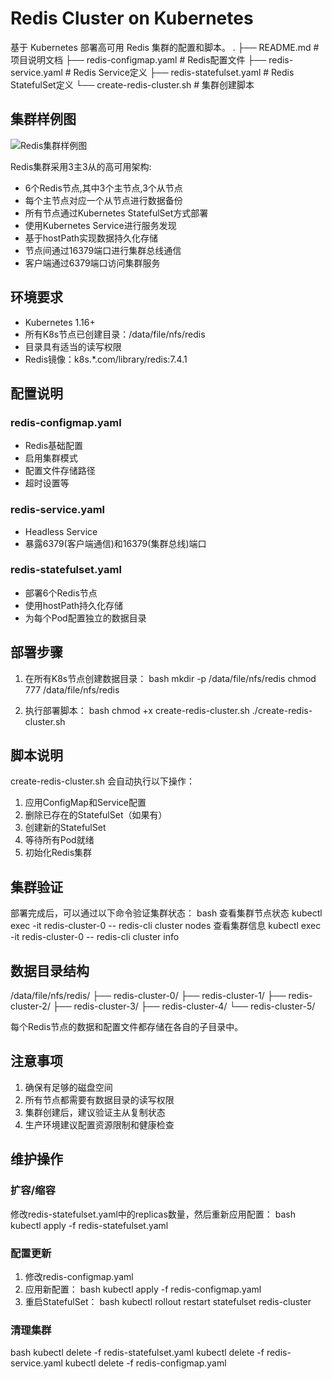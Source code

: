 # Redis Cluster on Kubernetes

基于 Kubernetes 部署高可用 Redis 集群的配置和脚本。
.
├── README.md # 项目说明文档
├── redis-configmap.yaml # Redis配置文件
├── redis-service.yaml # Redis Service定义
├── redis-statefulset.yaml # Redis StatefulSet定义
└── create-redis-cluster.sh # 集群创建脚本

## 集群样例图

![Redis集群样例图](img.png)

Redis集群采用3主3从的高可用架构:
- 6个Redis节点,其中3个主节点,3个从节点
- 每个主节点对应一个从节点进行数据备份
- 所有节点通过Kubernetes StatefulSet方式部署
- 使用Kubernetes Service进行服务发现
- 基于hostPath实现数据持久化存储
- 节点间通过16379端口进行集群总线通信
- 客户端通过6379端口访问集群服务

## 环境要求

- Kubernetes 1.16+
- 所有K8s节点已创建目录：/data/file/nfs/redis
- 目录具有适当的读写权限
- Redis镜像：k8s.*.com/library/redis:7.4.1

## 配置说明

### redis-configmap.yaml
- Redis基础配置
- 启用集群模式
- 配置文件存储路径
- 超时设置等

### redis-service.yaml
- Headless Service
- 暴露6379(客户端通信)和16379(集群总线)端口

### redis-statefulset.yaml
- 部署6个Redis节点
- 使用hostPath持久化存储
- 为每个Pod配置独立的数据目录

## 部署步骤

1. 在所有K8s节点创建数据目录：
bash
mkdir -p /data/file/nfs/redis
chmod 777 /data/file/nfs/redis

2. 执行部署脚本：
bash
chmod +x create-redis-cluster.sh
./create-redis-cluster.sh

## 脚本说明
create-redis-cluster.sh 会自动执行以下操作：
1. 应用ConfigMap和Service配置
2. 删除已存在的StatefulSet（如果有）
3. 创建新的StatefulSet
4. 等待所有Pod就绪
5. 初始化Redis集群

## 集群验证
部署完成后，可以通过以下命令验证集群状态：
bash
查看集群节点状态
kubectl exec -it redis-cluster-0 -- redis-cli cluster nodes
查看集群信息
kubectl exec -it redis-cluster-0 -- redis-cli cluster info


## 数据目录结构
/data/file/nfs/redis/
├── redis-cluster-0/
├── redis-cluster-1/
├── redis-cluster-2/
├── redis-cluster-3/
├── redis-cluster-4/
└── redis-cluster-5/

每个Redis节点的数据和配置文件都存储在各自的子目录中。

## 注意事项

1. 确保有足够的磁盘空间
2. 所有节点都需要有数据目录的读写权限
3. 集群创建后，建议验证主从复制状态
4. 生产环境建议配置资源限制和健康检查

## 维护操作

### 扩容/缩容
修改redis-statefulset.yaml中的replicas数量，然后重新应用配置：
bash
kubectl apply -f redis-statefulset.yaml


### 配置更新
1. 修改redis-configmap.yaml
2. 应用新配置：
bash
kubectl apply -f redis-configmap.yaml
3. 重启StatefulSet：
bash
kubectl rollout restart statefulset redis-cluster

### 清理集群
bash
kubectl delete -f redis-statefulset.yaml
kubectl delete -f redis-service.yaml
kubectl delete -f redis-configmap.yaml
 
 
